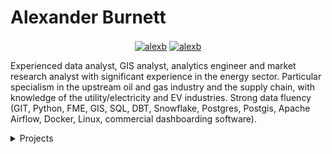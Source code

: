 # Alexander Burnett


<!-- ![image](https://avatars.githubusercontent.com/u/60477996?v=4) -->

<p align="center">
<a href="https://www.linkedin.com/in/alexander-burnett-a763bb97/" target="blank"><img align="center" src="https://img.shields.io/badge/-LinkedIn-039BE5?style=for-the-badge&logo=Linkedin&logoColor=white&link=https://www.linkedin.com/in/alexander-burnett-a763bb97/" alt="alexb"/></a>
<a href="https://twitter.com/Alex90347326/" target="blank"><img align="center" src="https://img.shields.io/badge/-Twitter-A7C0FF?style=for-the-badge&logo=Twitter&logoColor=white&link=https://twitter.com/Alex90347326/" alt="alexb"/></a>

</p>


Experienced data analyst, GIS analyst, analytics engineer and market research analyst with significant experience in the energy sector. Particular specialism in the upstream oil and gas industry and the supply chain, with knowledge of the utility/electricity and EV industries. Strong data fluency (GIT, Python, FME, GIS, SQL, DBT, Snowflake, Postgres, Postgis, Apache Airflow, Docker, Linux, commercial dashboarding software).


<details>
<summary>Projects</summary>
  
  <!---
  | Command | Description |
| --- | --- |
| [Vectors of Locally Aggregated Concepts](https://github.com/MaartenGr/VLAC) | <img src="https://img.shields.io/badge/-NLP-red"> <img src="https://img.shields.io/badge/-Python-blue">|
| ... | ... |
  --->
  
| Project | Description |
| --- | --- |
| [**Satellite Flaring Monitor**: ](https://github.com/) | Daily flare locations and volumes tracker |
| [**Satellite AIS Tanker tracker**: ](https://github.com/) | Ship tracking and route clustering and volume estimating |
| [**Offshore Wind Economics Modelling**: ](https://github.com/) | Database of offshore wind farms/planned and constructed/ power curves and monte carlo modelling of windpseed and electricty output |
| [**Investment dashboard**: ](https://github.com/) | Script to extract portfolio data / dashboard and benchmark performance |
| [**Offshore Rig Market tool: floaters**: ](https://github.com/) | NLP script to extract contract data from press releases and fleet status reports and dashboard utilisation and dayrate trends |

</details>  
